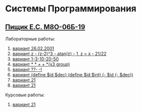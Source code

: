 # Системы Программирования
## [Пищик Е.С. М8О-06Б-19](https://github.com/Pe4enIks/)
Лабораторные работы:
1. [вариант 26.02.2001](/SP/sp_exercise_01/Lab01.pdf)
2. [вариант z - (z-2)^3 - atan(z) - 1, z = x - 21/22](/SP/sp_exercise_02/Lab02.pdf)
3. [вариант 1-3-10-20-50](/SP/sp_exercise_03/Lab03.pdf)
4. [вариант * * + + *(x3 group)](/SP/sp_exercise_04/Lab04.pdf)
5. [вариант ??- -!](/SP/sp_exercise_05/Lab05.pdf)
6. [вариант (define $id $dec) (define $id $int) (- $id (- $dec))](/SP/sp_exercise_06/Lab06.pdf)
7. [вариант 21](/SP/sp_exercise_07/Lab07.pdf)
8. [вариант 21](/SP/sp_exercise_08/Lab08.pdf)

Курсовые работы:
1. [вариант 21](/SP/sp_course_01/Curs1-206-21.pdf)
